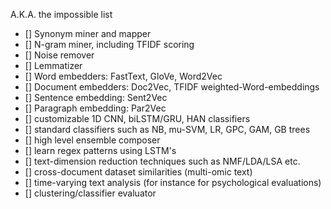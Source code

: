 A.K.A. the impossible list

- [] Synonym miner and mapper
- [] N-gram miner, including TFIDF scoring
- [] Noise remover
- [] Lemmatizer
- [] Word embedders: FastText, GloVe, Word2Vec
- [] Document embedders: Doc2Vec, TFIDF weighted-Word-embeddings
- [] Sentence embedding: Sent2Vec
- [] Paragraph embedding: Par2Vec
- [] customizable 1D CNN, biLSTM/GRU, HAN classifiers
- [] standard classifiers such as NB, mu-SVM, LR, GPC, GAM, GB trees
- [] high level ensemble composer
- [] learn regex patterns using LSTM's 
- [] text-dimension reduction techniques such as NMF/LDA/LSA etc. 
- [] cross-document dataset similarities (multi-omic text)
- [] time-varying text analysis (for instance for psychological evaluations)
- [] clustering/classifier evaluator